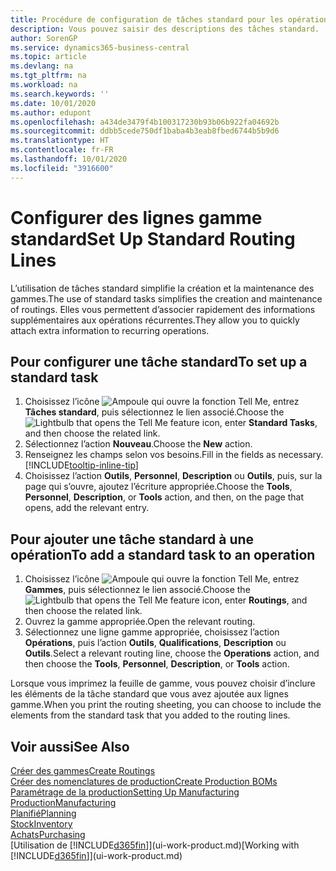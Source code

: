 ```yaml
---
title: Procédure de configuration de tâches standard pour les opérations | Microsoft Docs
description: Vous pouvez saisir des descriptions des tâches standard.
author: SorenGP
ms.service: dynamics365-business-central
ms.topic: article
ms.devlang: na
ms.tgt_pltfrm: na
ms.workload: na
ms.search.keywords: ''
ms.date: 10/01/2020
ms.author: edupont
ms.openlocfilehash: a434de3479f4b100317230b93b06b922fa04692b
ms.sourcegitcommit: ddbb5cede750df1baba4b3eab8fbed6744b5b9d6
ms.translationtype: HT
ms.contentlocale: fr-FR
ms.lasthandoff: 10/01/2020
ms.locfileid: "3916600"
---
```

# <a name="set-up-standard-routing-lines"></a><span data-ttu-id="2a54f-103">Configurer des lignes gamme standard</span><span class="sxs-lookup"><span data-stu-id="2a54f-103">Set Up Standard Routing Lines</span></span>

<span data-ttu-id="2a54f-104">L’utilisation de tâches standard simplifie la création et la maintenance des gammes.</span><span class="sxs-lookup"><span data-stu-id="2a54f-104">The use of standard tasks simplifies the creation and maintenance of routings.</span></span> <span data-ttu-id="2a54f-105">Elles vous permettent d’associer rapidement des informations supplémentaires aux opérations récurrentes.</span><span class="sxs-lookup"><span data-stu-id="2a54f-105">They allow you to quickly attach extra information to recurring operations.</span></span>

## <a name="to-set-up-a-standard-task"></a><span data-ttu-id="2a54f-106">Pour configurer une tâche standard</span><span class="sxs-lookup"><span data-stu-id="2a54f-106">To set up a standard task</span></span>

1. <span data-ttu-id="2a54f-107">Choisissez l’icône ![Ampoule qui ouvre la fonction Tell Me](media/ui-search/search_small.png "Dites-moi ce que vous voulez faire"), entrez **Tâches standard**, puis sélectionnez le lien associé.</span><span class="sxs-lookup"><span data-stu-id="2a54f-107">Choose the ![Lightbulb that opens the Tell Me feature](media/ui-search/search_small.png "Tell me what you want to do") icon, enter **Standard Tasks**, and then choose the related link.</span></span>
2. <span data-ttu-id="2a54f-108">Sélectionnez l’action **Nouveau**.</span><span class="sxs-lookup"><span data-stu-id="2a54f-108">Choose the **New** action.</span></span>
3. <span data-ttu-id="2a54f-109">Renseignez les champs selon vos besoins.</span><span class="sxs-lookup"><span data-stu-id="2a54f-109">Fill in the fields as necessary.</span></span> [!INCLUDE[tooltip-inline-tip](includes/tooltip-inline-tip_md.md)]
4. <span data-ttu-id="2a54f-110">Choisissez l’action **Outils**, **Personnel**, **Description** ou **Outils**, puis, sur la page qui s’ouvre, ajoutez l’écriture appropriée.</span><span class="sxs-lookup"><span data-stu-id="2a54f-110">Choose the **Tools**, **Personnel**, **Description**, or **Tools** action, and then, on the page that opens, add the relevant entry.</span></span>

## <a name="to-add-a-standard-task-to-an-operation"></a><span data-ttu-id="2a54f-111">Pour ajouter une tâche standard à une opération</span><span class="sxs-lookup"><span data-stu-id="2a54f-111">To add a standard task to an operation</span></span>

1. <span data-ttu-id="2a54f-112">Choisissez l’icône ![Ampoule qui ouvre la fonction Tell Me](media/ui-search/search_small.png "Dites-moi ce que vous voulez faire"), entrez **Gammes**, puis sélectionnez le lien associé.</span><span class="sxs-lookup"><span data-stu-id="2a54f-112">Choose the ![Lightbulb that opens the Tell Me feature](media/ui-search/search_small.png "Tell me what you want to do") icon, enter **Routings**, and then choose the related link.</span></span>
2. <span data-ttu-id="2a54f-113">Ouvrez la gamme appropriée.</span><span class="sxs-lookup"><span data-stu-id="2a54f-113">Open the relevant routing.</span></span>
3. <span data-ttu-id="2a54f-114">Sélectionnez une ligne gamme appropriée, choisissez l’action **Opérations**, puis l’action **Outils**, **Qualifications**, **Description** ou **Outils**.</span><span class="sxs-lookup"><span data-stu-id="2a54f-114">Select a relevant routing line, choose the **Operations** action, and then choose the **Tools**, **Personnel**, **Description**, or **Tools** action.</span></span>

<span data-ttu-id="2a54f-115">Lorsque vous imprimez la feuille de gamme, vous pouvez choisir d’inclure les éléments de la tâche standard que vous avez ajoutée aux lignes gamme.</span><span class="sxs-lookup"><span data-stu-id="2a54f-115">When you print the routing sheeting, you can choose to include the elements from the standard task that you added to the routing lines.</span></span>

## <a name="see-also"></a><span data-ttu-id="2a54f-116">Voir aussi</span><span class="sxs-lookup"><span data-stu-id="2a54f-116">See Also</span></span>

[<span data-ttu-id="2a54f-117">Créer des gammes</span><span class="sxs-lookup"><span data-stu-id="2a54f-117">Create Routings</span></span>](production-how-to-create-routings.md)  
[<span data-ttu-id="2a54f-118">Créer des nomenclatures de production</span><span class="sxs-lookup"><span data-stu-id="2a54f-118">Create Production BOMs</span></span>](production-how-to-create-production-boms.md)  
[<span data-ttu-id="2a54f-119">Paramétrage de la production</span><span class="sxs-lookup"><span data-stu-id="2a54f-119">Setting Up Manufacturing</span></span>](production-configure-production-processes.md)  
[<span data-ttu-id="2a54f-120">Production</span><span class="sxs-lookup"><span data-stu-id="2a54f-120">Manufacturing</span></span>](production-manage-manufacturing.md)  
[<span data-ttu-id="2a54f-121">Planifié</span><span class="sxs-lookup"><span data-stu-id="2a54f-121">Planning</span></span>](production-planning.md)  
[<span data-ttu-id="2a54f-122">Stock</span><span class="sxs-lookup"><span data-stu-id="2a54f-122">Inventory</span></span>](inventory-manage-inventory.md)  
[<span data-ttu-id="2a54f-123">Achats</span><span class="sxs-lookup"><span data-stu-id="2a54f-123">Purchasing</span></span>](purchasing-manage-purchasing.md)  
<span data-ttu-id="2a54f-124">[Utilisation de [!INCLUDE[d365fin](includes/d365fin_md.md)]](ui-work-product.md)</span><span class="sxs-lookup"><span data-stu-id="2a54f-124">[Working with [!INCLUDE[d365fin](includes/d365fin_md.md)]](ui-work-product.md)</span></span>  
